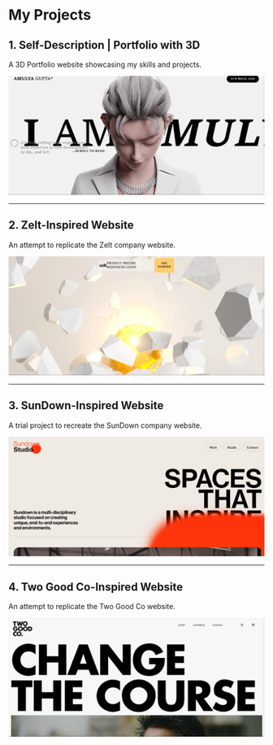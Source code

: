 # My Projects

## 1. Self-Description | Portfolio with 3D  
A 3D Portfolio website showcasing my skills and projects.  

![Portfolio Preview](https://github.com/AmulyaInnovates/Web-Designs/blob/b39f11aa027403ae66088f7049440802832d3fc3/First-3d-Project/OUTPUT-1.png?raw=true)

---

## 2. Zelt-Inspired Website  
An attempt to replicate the Zelt company website.  

![Zelt-Inspired Preview](https://github.com/AmulyaInnovates/Web-Designs/blob/b39f11aa027403ae66088f7049440802832d3fc3/Second%203D-Project(Zelt)/OUTPUT-2.png?raw=true)

---

## 3. SunDown-Inspired Website  
A trial project to recreate the SunDown company website.  

![SunDown-Inspired Preview](https://github.com/AmulyaInnovates/Web-Designs/blob/7fcbb936fa1c0b02ff755e7b3b851b19b2877423/Third%203D-Project%20(SunDown)/OUTPUT-3.png?raw=true)

---

## 4. Two Good Co-Inspired Website  
An attempt to replicate the Two Good Co website.  

![Two Good Co-Inspired Preview](https://github.com/AmulyaInnovates/Web-Designs/blob/1c6410d1f456f5eafa6e15e337d1e125245f8adf/Fourth%20Website-Project%20(Two-Good-co)/OUTPUT-4.png?raw=true)
